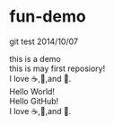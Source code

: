fun-demo
========
git test
2014/10/07

this is a demo  
this is may first reposiory!  
I love :coffee:,:pizza:,and :dancer:.     
Hello World!     
Hello GitHub!     
I love :coffee:,:pizza:,and :dancer:.
